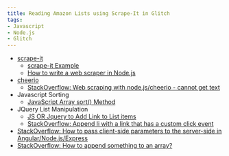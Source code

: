 ```yaml
---
title: Reading Amazon Lists using Scrape-It in Glitch
tags:
- Javascript
- Node.js
- Glitch
---
```

- [scrape-it](https://github.com/IonicaBizau/scrape-it)
  - [scrape-it Example](https://scrape-it.glitch.me/)
  - [How to write a web scraper in Node.js](https://ionicabizau.net/blog/30-how-to-write-a-web-scraper-in-node-js)
- [cheerio](https://github.com/cheeriojs/cheerio)
  - [StackOverflow: Web scraping with node.js/cheerio - cannot get <span> text](https://stackoverflow.com/questions/27422747/web-scraping-with-node-js-cheerio-cannot-get-span-text)  
- Javascript Sorting
  - [JavaScript Array sort() Method](https://www.w3schools.com/jsref/jsref_sort.asp)
- JQuery List Manipulation
  - [JS OR Jquery to Add Link to List items](https://stackoverflow.com/questions/34361337/js-or-jquery-to-add-link-to-list-items)
  - [StackOverflow: Append li with a link that has a custom click event](https://stackoverflow.com/questions/11230451/append-li-with-a-link-that-has-a-custom-click-event)
- [StackOverflow: How to pass client-side parameters to the server-side in Angular/Node.js/Express](https://stackoverflow.com/questions/33108326/how-to-pass-client-side-parameters-to-the-server-side-in-angular-node-js-express)
- [StackOverflow: How to append something to an array?](https://stackoverflow.com/questions/351409/how-to-append-something-to-an-array)
